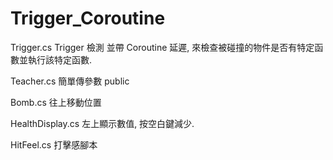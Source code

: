 # Trigger_Coroutine

Trigger.cs 	 		Trigger 檢測 並帶 Coroutine 延遲, 來檢查被碰撞的物件是否有特定函數並執行該特定函數.

Teacher.cs			簡單傳參數 public

Bomb.cs 			往上移動位置

HealthDisplay.cs	左上顯示數值, 按空白鍵減少.

HitFeel.cs			打擊感腳本
